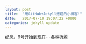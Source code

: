 ```yaml
---
layout: post
title:  "用GitHub+Jekyll搭建的小博客!"
date:   2017-07-10 19:07:22 +0800
categories: jekyll update
---
```


纪念，9号开始到现在- -各种折腾

